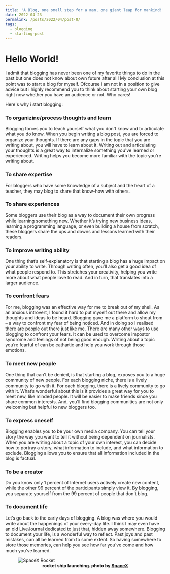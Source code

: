 ```yaml
---
title: 'A Blog, one small step for a man, one giant leap for mankind!'
date: 2022-04-23
permalink: /posts/2022/04/post-0/
tags:
  - blogging
  - starting-post
---
```


Hello World!
======

I admit that blogging has never been one of my favorite things to do in the past but one does not know about own future after all! My conclusion at this point was to start a blog for myself. Ofcourse i am not in a position to give advice but i highly recommend you to think about starting your own blog right now whether you have an audience or not. Who cares!

Here's why i start blogging:

### To organizine/process thoughts and learn
Blogging forces you to teach yourself what you don't know and to articulate what you do know. When you begin writing a blog post, you are forced to organize your thoughts. If there are any gaps in the topic that you are writing about, you will have to learn about it. Writing out and articulating your thoughts is a great way to internalize something you've learned or experienced. Writing helps you become more familiar with the topic you're writing about.

### To share expertise
For bloggers who have some knowledge of a subject and the heart of a teacher, they may blog to share that know-how with others.

### To share experiences
Some bloggers use their blog as a way to document their own progress while learning something new. Whether it’s trying new business ideas, learning a programming language, or even building a house from scratch, these bloggers share the ups and downs and lessons learned with their readers.

### To improve writing ability
One thing that’s self-explanatory is that starting a blog has a huge impact on your ability to write. Through writing often, you’ll also get a good idea of what people respond to. This stretches your creativity, helping you write more about what people love to read. And in turn, that translates into a larger audience.

### To confront fears
For me, blogging was an effective way for me to break out of my shell. As an anxious introvert, I found it hard to put myself out there and allow my thoughts and ideas to be heard. Blogging gave me a platform to shout from – a way to confront my fear of being noticed. And in doing so I realised there are people out there just like me. There are many other ways to use blogging to confront your fears. It can be used to overcome impostor syndrome and feelings of not being good enough. Writing about a topic you’re fearful of can be cathartic and help you work through those emotions.

### To meet new people
One thing that can’t be denied, is that starting a blog, exposes you to a huge community of new people. For each blogging niche, there is a lively community to go with it. For each blogging, there is a lively community to go with it. What’s wonderful about this is it provides a great way for you to meet new, like minded people. It will be easier to make friends since you share common interests. And, you’ll find blogging communities are not only welcoming but helpful to new bloggers too.

### To express oneself
Blogging enables you to be your own media company. You can tell your story the way you want to tell it without being dependent on journalists. When you are writing about a topic of your own interest, you can decide how to portray a story, what information to include, and what information to exclude. Blogging allows you to ensure that all information included in the blog is factual.

### To be a creator
Do you know only 1 percent of Internet users actively create new content, while the other 99 percent of the participants simply view it. By blogging, you separate yourself from the 99 percent of people that don't blog.

### To document life
Let’s go back to the early days of blogging. A blog was where you would write about the happenings of your every-day life. I think I may even have an old LiveJournal dedicated to just that, hidden away somewhere. Blogging to document your life, is a wonderful way to reflect. Past joys and past mistakes, can all be learned from to some extent. So having somewhere to store those memories, can help you see how far you’ve come and how much you’ve learned.


<figure>
<img src="https://images.unsplash.com/photo-1541185933-ef5d8ed016c2?ixlib=rb-1.2.1&ixid=MnwxMjA3fDB8MHxwaG90by1wYWdlfHx8fGVufDB8fHx8&auto=format&fit=crop&w=1470&q=80" alt="SpaceX Rocket">
<figcaption align="center"><b>rocket ship launching. photo by <a href="https://unsplash.com/@spacex">SpaceX</a></b></figcaption>
</figure>